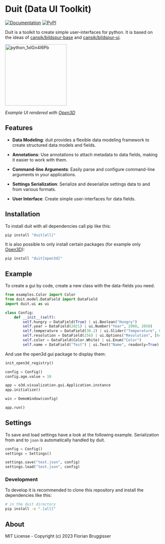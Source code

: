 # Duit (Data UI Toolkit)

[![Documentation](https://img.shields.io/badge/read-documentation-blue)](https://cansik.github.io/duit/)
[![PyPI](https://img.shields.io/pypi/v/duit)](https://pypi.org/project/duit/)

Duit is a toolkit to create simple user-interfaces for python.
It is based on the ideas of [cansik/bildspur-base](https://github.com/cansik/bildspur-base)
and [cansik/bildspur-ui](https://github.com/cansik/bildspur-ui).

<img width="200" alt="python_1xlGn4l6Pb" src="https://user-images.githubusercontent.com/5220162/165138252-d7ac7542-974a-4573-ba88-35724e94b0d8.png">

*Example UI rendered with [Open3D](https://github.com/isl-org/Open3D)*

## Features

- **Data Modeling**: duit provides a flexible data modeling framework to create structured data models and fields.

- **Annotations**: Use annotations to attach metadata to data fields, making it easier to work with them.

- **Command-line Arguments**: Easily parse and configure command-line arguments in your applications.

- **Settings Serialization**: Serialize and deserialize settings data to and from various formats.

- **User Interface**: Create simple user-interfaces for data fields.

## Installation

To install duit with all dependencies call pip like this:

```bash
pip install "duit[all]"
```

It is also possible to only install certain packages (for example only [Open3D](https://github.com/isl-org/Open3D)):

```bash
pip install "duit[open3d]"
```

## Example

To create a gui by code, create a new class with the data-fields you need.

```python
from examples.Color import Color
from duit.model.DataField import DataField
import duit.ui as ui

class Config:
    def __init__(self):
        self.hungry = DataField(True) | ui.Boolean("Hungry")
        self.year = DataField(2021) | ui.Number("Year", 2000, 2050)
        self.temperature = DataField(30.2) | ui.Slider("Temperature", 0, 40)
        self.resolution = DataField(256) | ui.Options("Resolution", [64, 128, 256, 512, 1024])
        self.color = DataField(Color.White) | ui.Enum("Color")
        self.name = DataField("Test") | ui.Text("Name", readonly=True)
```

And use the open3d gui package to display them:

```python
init_open3d_registry()

config = Config()
config.age.value = 10

app = o3d.visualization.gui.Application.instance
app.initialize()

win = DemoWindow(config)

app.run()
```

## Settings

To save and load settings have a look at the following example. Serialization from and to `json` is automatically
handled by duit.

```python
config = Config()
settings = Settings()

settings.save("test.json", config)
settings.load("test.json", config)
```

### Development

To develop it is recommended to clone this repository and install the dependencies like this:

```bash
# in the duit directory
pip install -e ".[all]"
```

## About

MIT License - Copyright (c) 2023 Florian Bruggisser
